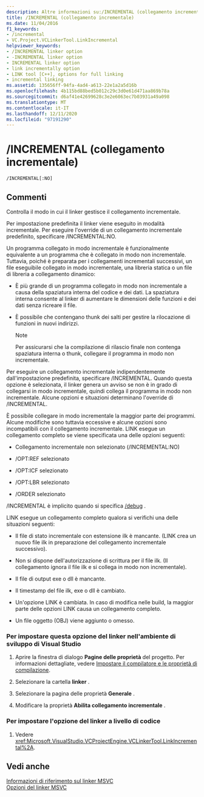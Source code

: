 ```yaml
---
description: Altre informazioni su:/INCREMENTAL (collegamento incrementale)
title: /INCREMENTAL (collegamento incrementale)
ms.date: 11/04/2016
f1_keywords:
- /incremental
- VC.Project.VCLinkerTool.LinkIncremental
helpviewer_keywords:
- /INCREMENTAL linker option
- -INCREMENTAL linker option
- INCREMENTAL linker option
- link incrementally option
- LINK tool [C++], options for full linking
- incremental linking
ms.assetid: 135656ff-94fa-4ad4-a613-22e1a2a5d16b
ms.openlocfilehash: 4b115bd88bed5b012c29c3d0e61d471aa869b78a
ms.sourcegitcommit: d6af41e42699628c3e2e6063ec7b03931a49a098
ms.translationtype: MT
ms.contentlocale: it-IT
ms.lasthandoff: 12/11/2020
ms.locfileid: "97191290"
---
```

# <a name="incremental-link-incrementally"></a>/INCREMENTAL (collegamento incrementale)

```
/INCREMENTAL[:NO]
```

## <a name="remarks"></a>Commenti

Controlla il modo in cui il linker gestisce il collegamento incrementale.

Per impostazione predefinita il linker viene eseguito in modalità incrementale. Per eseguire l'override di un collegamento incrementale predefinito, specificare /INCREMENTAL:NO.

Un programma collegato in modo incrementale è funzionalmente equivalente a un programma che è collegato in modo non incrementale. Tuttavia, poiché è preparata per i collegamenti incrementali successivi, un file eseguibile collegato in modo incrementale, una libreria statica o un file di libreria a collegamento dinamico:

- È più grande di un programma collegato in modo non incrementale a causa della spaziatura interna del codice e dei dati. La spaziatura interna consente al linker di aumentare le dimensioni delle funzioni e dei dati senza ricreare il file.

- È possibile che contengano thunk dei salti per gestire la rilocazione di funzioni in nuovi indirizzi.

   > [!NOTE]
   > Per assicurarsi che la compilazione di rilascio finale non contenga spaziatura interna o thunk, collegare il programma in modo non incrementale.

Per eseguire un collegamento incrementale indipendentemente dall'impostazione predefinita, specificare /INCREMENTAL. Quando questa opzione è selezionata, il linker genera un avviso se non è in grado di collegarsi in modo incrementale, quindi collega il programma in modo non incrementale. Alcune opzioni e situazioni determinano l'override di /INCREMENTAL.

È possibile collegare in modo incrementale la maggior parte dei programmi. Alcune modifiche sono tuttavia eccessive e alcune opzioni sono incompatibili con il collegamento incrementale. LINK esegue un collegamento completo se viene specificata una delle opzioni seguenti:

- Collegamento incrementale non selezionato (/INCREMENTAL:NO)

- /OPT:REF selezionato

- /OPT:ICF selezionato

- /OPT:LBR selezionato

- /ORDER selezionato

/INCREMENTAL è implicito quando si specifica [/debug](debug-generate-debug-info.md) .

LINK esegue un collegamento completo qualora si verifichi una delle situazioni seguenti:

- Il file di stato incrementale con estensione ilk è mancante. (LINK crea un nuovo file ilk in preparazione del collegamento incrementale successivo).

- Non si dispone dell'autorizzazione di scrittura per il file ilk. (Il collegamento ignora il file ilk e si collega in modo non incrementale).

- Il file di output exe o dll è mancante.

- Il timestamp del file ilk, exe o dll è cambiato.

- Un'opzione LINK è cambiata. In caso di modifica nelle build, la maggior parte delle opzioni LINK causa un collegamento completo.

- Un file oggetto (OBJ) viene aggiunto o omesso.

### <a name="to-set-this-linker-option-in-the-visual-studio-development-environment"></a>Per impostare questa opzione del linker nell'ambiente di sviluppo di Visual Studio

1. Aprire la finestra di dialogo **Pagine delle proprietà** del progetto. Per informazioni dettagliate, vedere [Impostare il compilatore e le proprietà di compilazione](../working-with-project-properties.md).

1. Selezionare la cartella **linker** .

1. Selezionare la pagina delle proprietà **Generale** .

1. Modificare la proprietà **Abilita collegamento incrementale** .

### <a name="to-set-this-linker-option-programmatically"></a>Per impostare l'opzione del linker a livello di codice

1. Vedere <xref:Microsoft.VisualStudio.VCProjectEngine.VCLinkerTool.LinkIncremental%2A>.

## <a name="see-also"></a>Vedi anche

[Informazioni di riferimento sul linker MSVC](linking.md)<br/>
[Opzioni del linker MSVC](linker-options.md)
